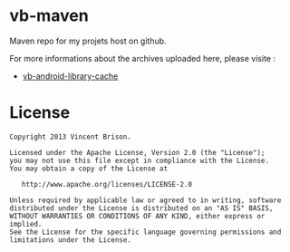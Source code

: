 vb-maven
========

Maven repo for my projets host on github.

For more informations about the archives uploaded here, please visite :

 * [vb-android-library-cache](https://github.com/vincentbrison/vb-android-library-cache)
 
 License
=======

    Copyright 2013 Vincent Brison.

    Licensed under the Apache License, Version 2.0 (the "License");
    you may not use this file except in compliance with the License.
    You may obtain a copy of the License at

       http://www.apache.org/licenses/LICENSE-2.0

    Unless required by applicable law or agreed to in writing, software
    distributed under the License is distributed on an "AS IS" BASIS,
    WITHOUT WARRANTIES OR CONDITIONS OF ANY KIND, either express or implied.
    See the License for the specific language governing permissions and
    limitations under the License.
